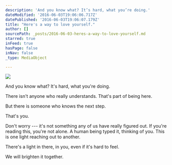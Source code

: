 ```yaml
---
description: 'And you know what? It’s hard, what you’re doing.'
dateModified: '2016-06-03T19:06:06.717Z'
datePublished: '2016-06-03T19:06:07.179Z'
title: "Here's a way to love yourself."
author: []
sourcePath: _posts/2016-06-03-heres-a-way-to-love-yourself.md
starred: true
inFeed: true
hasPage: false
inNav: false
_type: MediaObject

---
```

![](https://the-grid-user-content.s3-us-west-2.amazonaws.com/f3c6f451-d838-4eef-9b05-089ce886f648.jpg)

And you know what? It's hard, what you're doing.

There isn't anyone who really understands. That's part of being here.

But there is someone who knows the next step.

That's you.

Don't worry --- it's not something any of us have really figured out. If you're reading this, you're not alone. A human being typed it, thinking of you. This is one light reaching out to another.

There's a light in there, in you, even if it's hard to feel.

We will brighten it together.